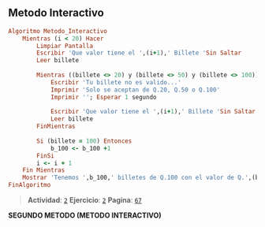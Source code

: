 ## Metodo Interactivo
```ruby
Algoritmo Metodo_Interactivo
	Mientras (i < 20) Hacer
		Limpiar Pantalla
		Escribir 'Que valor tiene el ',(i+1),' Billete 'Sin Saltar
		Leer billete
		
		Mientras ((billete <> 20) y (billete <> 50) y (billete <> 100)) Hacer
			Escribir 'Tu billete no es valido...'
			Imprimir 'Solo se aceptan de Q.20, Q.50 o Q.100'
			Imprimir ''; Esperar 1 segundo
			
			Escribir 'Que valor tiene el ',(i+1),' Billete 'Sin Saltar
			Leer billete
		FinMientras
	
		Si (billete = 100) Entonces
			b_100 <- b_100 +1
		FinSi
		i <- i + 1
	Fin Mientras
	Mostrar 'Tenemos ',b_100,' billetes de Q.100 con el valor de Q.',(b_100*100),' en total'
FinAlgoritmo
```
> **Actividad**: [`2`]()
**Ejercicio**: [`2`]()
**Pagina**: [`67`]()


**SEGUNDO METODO (METODO INTERACTIVO)**
